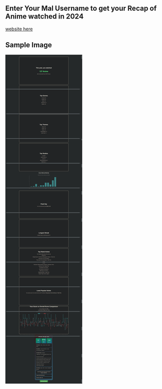 ## Enter Your Mal Username to get your Recap of Anime watched in 2024
[website here](https://ayushsinha.me/AnimeRecap2024/)
## Sample Image
![Sample Image](https://raw.githubusercontent.com/Ayushsinha106/AnimeRecap2024/refs/heads/main/sample.png)
